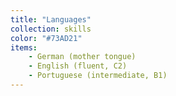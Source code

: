 ```yaml
---
title: "Languages"
collection: skills
color: "#73AD21"
items:
    - German (mother tongue)
    - English (fluent, C2)
    - Portuguese (intermediate, B1)
---
```

